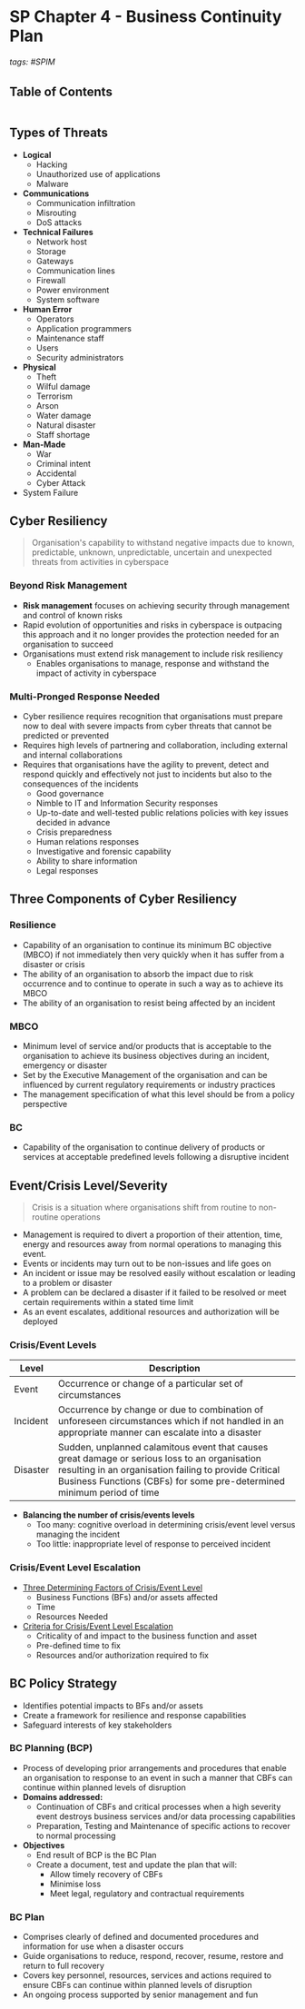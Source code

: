 # SP Chapter 4 - Business Continuity Plan

###### tags: #SPIM 

## Table of Contents
```toc
```

## Types of Threats
- **Logical**
	- Hacking
	- Unauthorized use of applications
	- Malware
- **Communications**
	- Communication infiltration
	- Misrouting
	- DoS attacks
- **Technical Failures**
	- Network host
	- Storage
	- Gateways
	- Communication lines
	- Firewall
	- Power environment
	- System software
- **Human Error**
	- Operators
	- Application programmers
	- Maintenance staff
	- Users
	- Security administrators
- **Physical**
	- Theft
	- Wilful damage
	- Terrorism
	- Arson
	- Water damage
	- Natural disaster
	- Staff shortage
- **Man-Made**
	- War
	- Criminal intent
	- Accidental
	- Cyber Attack
- System Failure

## Cyber Resiliency
> Organisation's capability to withstand negative impacts due to known, predictable, unknown, unpredictable, uncertain and unexpected threats from activities in cyberspace

### Beyond Risk Management
- **Risk management** focuses on achieving security through management and control of known risks
- Rapid evolution of opportunities and risks in cyberspace is outpacing this approach and it no longer provides the protection needed for an organisation to succeed
- Organisations must extend risk management to include risk resiliency
	- Enables organisations to manage, response and withstand the impact of activity in cyberspace

### Multi-Pronged Response Needed
- Cyber resilience requires recognition that organisations must prepare now to deal with severe impacts from cyber threats that cannot be predicted or prevented
- Requires high levels of partnering and collaboration, including external and internal collaborations
- Requires that organisations have the agility to prevent, detect and respond quickly and effectively not just to incidents but also to the consequences of the incidents
	- Good governance
	- Nimble to IT and Information Security responses
	- Up-to-date and well-tested public relations policies with key issues decided in advance
	- Crisis preparedness
	- Human relations responses
	- Investigative and forensic capability
	- Ability to share information
	- Legal responses

## Three Components of Cyber Resiliency
### Resilience
- Capability of an organisation to continue its minimum BC objective (MBCO) if not immediately then very quickly when it has suffer from a disaster or crisis
- The ability of an organisation to absorb the impact due to risk occurrence and to continue to operate in such a way as to achieve its MBCO
- The ability of an organisation to resist being affected by an incident

### MBCO
- Minimum level of service and/or products that is acceptable to the organisation to achieve its business objectives during an incident, emergency or disaster
- Set by the Executive Management of the organisation and can be influenced by current regulatory requirements or industry practices
- The management specification of what this level should be from a policy perspective

### BC
- Capability of the organisation to continue delivery of products or services at acceptable predefined levels following a disruptive incident

## Event/Crisis Level/Severity
> Crisis is a situation where organisations shift from routine to non-routine operations
- Management is required to divert a proportion of their attention, time, energy and resources away from normal operations to managing this event.
- Events or incidents may turn out to be non-issues and life goes on
- An incident or issue may be resolved easily without escalation or leading to a problem or disaster
- A problem can be declared a disaster if it failed to be resolved or meet certain requirements within a stated time limit
- As an event escalates, additional resources and authorization will be deployed

### Crisis/Event Levels
| Level    | Description                                                                                                                                                                                                                      |
| -------- | -------------------------------------------------------------------------------------------------------------------------------------------------------------------------------------------------------------------------------- |
| Event    | Occurrence or change of a particular set of circumstances                                                                                                                                                                        |
| Incident | Occurrence by change or due to combination of unforeseen circumstances which if not handled in an appropriate manner can escalate into a disaster                                                                                |
| Disaster | Sudden, unplanned calamitous event that causes great damage or serious loss to an organisation resulting in an organisation failing to provide Critical Business Functions (CBFs) for some pre-determined minimum period of time |

- **Balancing the number of crisis/events levels**
	- Too many: cognitive overload in determining crisis/event level versus managing the incident
	- Too little: inappropriate level of response to perceived incident

### Crisis/Event Level Escalation
- <u>Three Determining Factors of Crisis/Event Level</u>
	- Business Functions (BFs) and/or assets affected
	- Time
	- Resources Needed
- <u>Criteria for Crisis/Event Level Escalation</u>
	- Criticality of and impact to the business function and asset
	- Pre-defined time to fix
	- Resources and/or authorization required to fix

## BC Policy Strategy
- Identifies potential impacts to BFs and/or assets
- Create a framework for resilience and response capabilities
- Safeguard interests of key stakeholders

### BC Planning (BCP)
- Process of developing prior arrangements and procedures that enable an organisation to response to an event in such a manner that CBFs can continue within planned levels of disruption
- **Domains addressed:**
	- Continuation of CBFs and critical processes when a high severity event destroys business services and/or data processing capabilities
	- Preparation, Testing and Maintenance of specific actions to recover to normal processing
- **Objectives**
	- End result of BCP is the BC Plan
	- Create a document, test and update the plan that will:
		- Allow timely recovery of CBFs
		- Minimise loss
		- Meet legal, regulatory and contractual requirements

### BC Plan
- Comprises clearly of defined and documented procedures and information for use when a disaster occurs
- Guide organisations to reduce, respond, recover, resume, restore and return to full recovery
- Covers key personnel, resources, services and actions required to ensure CBFs can continue within planned levels of disruption
- An ongoing process supported by senior management and fun